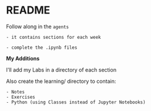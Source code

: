 # README

Follow along in the `agents`

    - it contains sections for each week

    - complete the .ipynb files


__My Additions__

I'll add my Labs in a directory of each section

Also create the learning/ directory to contain:

    - Notes
    - Exercises
    - Python (using Classes instead of Jupyter Notebooks)
